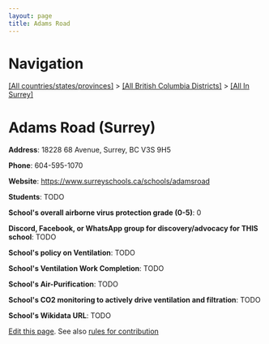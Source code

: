 ```yaml
---
layout: page
title: Adams Road
---
```

# Navigation

[[All countries/states/provinces]](../../..) > [[All British Columbia Districts]](../..) > [[All In Surrey]](..)

# Adams Road (Surrey)

**Address**: 18228 68 Avenue, Surrey, BC V3S 9H5

**Phone**: 604-595-1070

**Website**: <https://www.surreyschools.ca/schools/adamsroad>

**Students**: TODO

**School's overall airborne virus protection grade (0-5)**: 0

**Discord, Facebook, or WhatsApp group for discovery/advocacy for THIS school**: TODO

**School's policy on Ventilation**: TODO

**School's Ventilation Work Completion**: TODO

**School's Air-Purification**: TODO

**School's CO2 monitoring to actively drive ventilation and filtration**: TODO

**School's Wikidata URL**: TODO


[Edit this page](https://github.com/ventilate-schools/BC/edit/main/./Surrey/Adams_Road.md). See also [rules for contribution](../../../contribution-rules/)